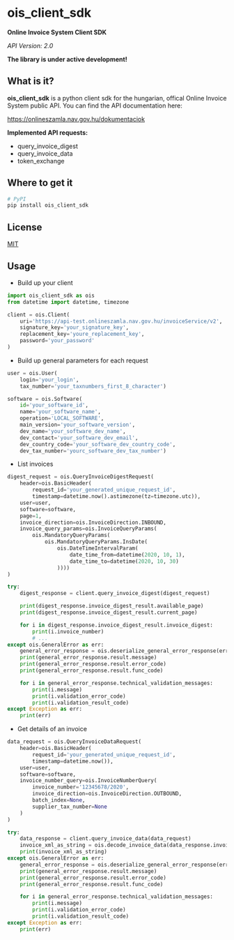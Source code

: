 # ois_client_sdk 
**Online Invoice System Client SDK**

*API Version: 2.0*

**The library is under active development!**

## What is it?
**ois_client_sdk** is a python client sdk for the hungarian, offical Online Invoice System public API.
You can find the API documentation here:

https://onlineszamla.nav.gov.hu/dokumentaciok

**Implemented API requests:**
- query_invoice_digest
- query_invoice_data
- token_exchange

## Where to get it
```sh
# PyPI
pip install ois_client_sdk
```

## License
[MIT](LICENSE)

## Usage

- Build up your client
```python
import ois_client_sdk as ois
from datetime import datetime, timezone

client = ois.Client(
    uri='https://api-test.onlineszamla.nav.gov.hu/invoiceService/v2',    
    signature_key='your_signature_key',
    replacement_key='youre_replacement_key',
    password='your_password'
)
```

- Build up general parameters for each request
```python
user = ois.User(
    login='your_login',
    tax_number='your_taxnumbers_first_8_character')

software = ois.Software(
    id='your_software_id',
    name='your_software_name',
    operation='LOCAL_SOFTWARE',
    main_version='your_software_version',
    dev_name='your_software_dev_name',
    dev_contact='your_software_dev_email',
    dev_country_code='your_software_dev_country_code',
    dev_tax_number='yourc_software_dev_tax_number')
```

- List invoices
```python
digest_request = ois.QueryInvoiceDigestRequest(
    header=ois.BasicHeader(
        request_id='your_generated_unique_request_id',
        timestamp=datetime.now().astimezone(tz=timezone.utc)),
    user=user,
    software=software,
    page=1,
    invoice_direction=ois.InvoiceDirection.INBOUND,
    invoice_query_params=ois.InvoiceQueryParams(
        ois.MandatoryQueryParams(
            ois.MandatoryQueryParams.InsDate(
                ois.DateTimeIntervalParam(
                    date_time_from=datetime(2020, 10, 1),
                    date_time_to=datetime(2020, 10, 30)
                ))))
)

try:
    digest_response = client.query_invoice_digest(digest_request)

    print(digest_response.invoice_digest_result.available_page)
    print(digest_response.invoice_digest_result.current_page)

    for i in digest_response.invoice_digest_result.invoice_digest:
        print(i.invoice_number)
        # ...
except ois.GeneralError as err:
    general_error_response = ois.deserialize_general_error_response(err.general_error_response)
    print(general_error_response.result.message)
    print(general_error_response.result.error_code)
    print(general_error_response.result.func_code)

    for i in general_error_response.technical_validation_messages:
        print(i.message)
        print(i.validation_error_code)
        print(i.validation_result_code)
except Exception as err:
    print(err)
```

- Get details of an invoice
```python
data_request = ois.QueryInvoiceDataRequest(
    header=ois.BasicHeader(
        request_id='your_generated_unique_request_id',
        timestamp=datetime.now()),
    user=user,
    software=software,
    invoice_number_query=ois.InvoiceNumberQuery(
        invoice_number='12345678/2020',
        invoice_direction=ois.InvoiceDirection.OUTBOUND,
        batch_index=None,
        supplier_tax_number=None
    )
)

try:
    data_response = client.query_invoice_data(data_request)
    invoice_xml_as_string = ois.decode_invoice_data(data_response.invoice_data_result.invoice_data)
    print(invoice_xml_as_string)
except ois.GeneralError as err:
    general_error_response = ois.deserialize_general_error_response(err.general_error_response)
    print(general_error_response.result.message)
    print(general_error_response.result.error_code)
    print(general_error_response.result.func_code)

    for i in general_error_response.technical_validation_messages:
        print(i.message)
        print(i.validation_error_code)
        print(i.validation_result_code)
except Exception as err:
    print(err)
```



